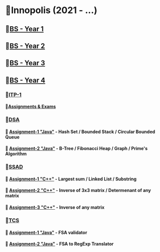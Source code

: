 # 📕Innopolis (2021 - ...)
## 📌[BS - Year 1](BS-Year1/)
## 📌[BS - Year 2](BS-Year2/)
## 📌[BS - Year 3](BS-Year3/)
## 📌[BS - Year 4](BS-Year4/)

### 📌[ITP-1](BS-Year1/ITP-1)
#### 📍[Assignments & Exams](BS-Year1/ITP-1/)
### 📌[DSA](BS-Year1/DSA)
#### 📍 [Assignment-1 "Java"](BS-Year1/DSA/Assignment-1) - Hash Set / Bounded Stack / Circular Bounded Queue
#### 📍 [Assignment-2 "Java"](BS-Year1/DSA/Assignment-2) - B-Tree / Fibonacci Heap / Graph / Prime's Algorithm 
### 📌[SSAD](BS-Year1/SSAD)
#### 📍 [Assignment-1 "C++"](BS-Year1/SSAD/Assignment1) - Largest sum / Linked List / Substring
#### 📍 [Assignment-2 "C++"](BS-Year1/SSAD/Assignment2) - Inverse of 3x3 matrix / Determenant of any matrix
#### 📍 [Assignment-3 "C++"](BS-Year1/SSAD/Assignment3) - Inverse of any matrix
### 📌[TCS](BS-Year1/TCS)
#### 📍 [Assignment-1 "Java"](BS-Year1/TCS/Assignment1) - FSA validator
#### 📍 [Assignment-2 "Java"](BS-Year1/TCS/Assignment2) - FSA to RegExp Translator
